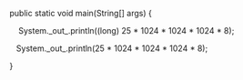 public static void main(String[] args) {

    System.\_out\_.println((long) 25 \* 1024 \* 1024 \* 1024 \* 8);

    System.\_out\_.println(25 \* 1024 \* 1024 \* 1024 \* 8);

}